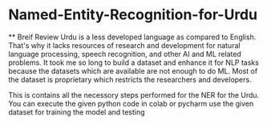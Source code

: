 # Named-Entity-Recognition-for-Urdu
** Breif Review 
Urdu is a less developed language as compared to English. That's why it lacks resources of research and development for natural language processing, speech recognition, and other AI and ML related problems. It took me so long to build a dataset and enhance it for NLP tasks because the datasets which are available are not enough to do ML. Most of the dataset is proprietary which restricts the researchers and developers.

This is contains all the necessory steps performed for the NER for the Urdu. 
You can execute the given python code in colab or pycharm
use the given dataset for training the model and testing
 
